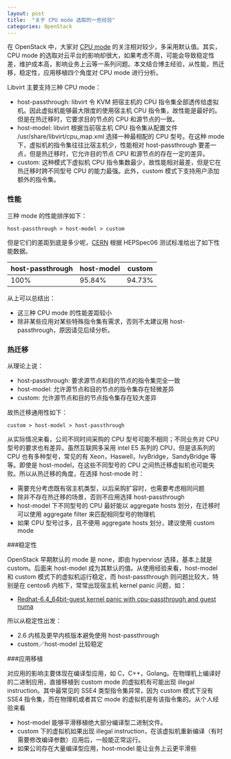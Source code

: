 ```yaml
---
layout: post
title:  "关于 CPU mode 选取的一些经验"
categories: OpenStack
---
```


在 OpenStack 中，大家对 [CPU mode](https://wiki.openstack.org/wiki/LibvirtXMLCPUModel) 的关注相对较少，多采用默认值。其实，CPU mode 的选取对云平台的影响却很大，如果考虑不周，可能会导致稳定性差，维护成本高，影响业务上云等一系列问题。本文结合博主经验，从性能，热迁移，稳定性，应用移植四个角度对 CPU mode 进行分析。

Libvirt 主要支持三种 CPU mode：

- host-passthrough: libvirt 令 KVM 把宿主机的 CPU 指令集全部透传给虚拟机。因此虚拟机能够最大限度的使用宿主机 CPU 指令集，故性能是最好的。但是在热迁移时，它要求目的节点的 CPU 和源节点的一致。
- host-model: libvirt 根据当前宿主机 CPU 指令集从配置文件 /usr/share/libvirt/cpu_map.xml 选择一种最相配的 CPU 型号。在这种 mode 下，虚拟机的指令集往往比宿主机少，性能相对 host-passthrough 要差一点，但是热迁移时，它允许目的节点 CPU 和源节点的存在一定的差异。
- custom: 这种模式下虚拟机 CPU 指令集数最少，故性能相对最差，但是它在热迁移时跨不同型号 CPU 的能力最强。此外，custom 模式下支持用户添加额外的指令集。


### 性能

三种 mode 的性能排序如下：

```
host-passthrough > host-model > custom
```

但是它们的差距到底是多少呢，[CERN](http://openstack-in-production.blogspot.com/2015/08/cpu-model-selection-for-high-throughput.html) 根据 HEPSpec06 测试标准给出了如下性能数据。

| host-passthrough | host-model | custom |
---- | --- | ---- 
100% | 95.84% | 94.73%

从上可以总结出：

- 这三种 CPU mode 的性能差距较小
- 除非某些应用对某些特殊指令集有需求，否则不太建议用 host-passthrough，原因请见后续分析。


### 热迁移

从理论上说：

- host-passthrough: 要求源节点和目的节点的指令集完全一致
- host-model: 允许源节点和目的节点的指令集存在轻微差异
- custom: 允许源节点和目的节点指令集存在较大差异

故热迁移通用性如下：

```
custom > host-model > host-passthrough
```

从实际情况来看，公司不同时间采购的 CPU 型号可能不相同；不同业务对 CPU 型号的要求也有差异。虽然互联网多采用 intel E5 系列的 CPU，但是该系列的 CPU 也有多种型号，常见的有 Xeon，Haswell，IvyBridge，SandyBridge 等等。即使是 host-model，在这些不同型号的 CPU 之间热迁移虚拟机也可能失败。所以从热迁移的角度，在选择 host-mode 时：

- 需要充分考虑既有宿主机类型，以后采购扩容时，也需要考虑相同问题
- 除非不存在热迁移的场景，否则不应用选择 host-passthrough
- host-model 下不同型号的 CPU 最好能以 aggregate hosts 划分，在迁移时可以使用 aggregate filter 来匹配相同型号的物理机
- 如果 CPU 型号过多，且不便用 aggregate hosts 划分，建议使用 custom mode


###稳定性

OpenStack 早期默认的 mode 是 none，即由 hyperviosr 选择，基本上就是 custom。后面来 host-model 成为其默认的值。从使用经验来看，host-model 和 custom 模式下的虚拟机运行稳定，而  host-passthrough 则问题比较大，特别是在 centos6 内核下，常常出现宿主机 kernel panic 问题，如：

- [Redhat-6.4_64bit-guest kernel panic with cpu-passthrough and guest numa](https://bugzilla.redhat.com/show_bug.cgi?id=1169577)

所以从稳定性出发：

- 2.6 内核及更早内核版本避免使用 host-passthrough
- custom／host-model 比较稳定

###应用移植

对应用的影响主要体现在编译型应用，如 C，C++，Golang。在物理机上编译好的二进制应用，直接移植到 custom mode 的虚拟机有可能出现 illegal instruction。其中最常见的 SSE4 类型指令集异常，因为 custom 模式下没有 SSE4 指令集，而在物理机或者其它 mode 的虚拟机是有该指令集的。从个人经验来看

- host-model 能够平滑移植绝大部分编译型二进制文件。
- custom 下的虚拟机如果出现 illegal instruction，在该虚拟机重新编译（有时需要修改编译参数）应用后，一般能正常运行。
- 如果公司存在大量编译型应用，host-model 能让业务上云更平滑些
